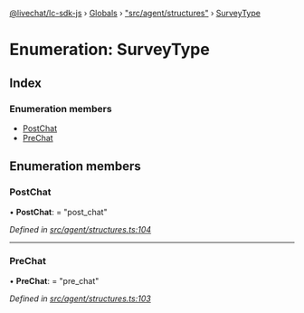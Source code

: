 [@livechat/lc-sdk-js](../README.md) › [Globals](../globals.md) › ["src/agent/structures"](../modules/_src_agent_structures_.md) › [SurveyType](_src_agent_structures_.surveytype.md)

# Enumeration: SurveyType

## Index

### Enumeration members

* [PostChat](_src_agent_structures_.surveytype.md#postchat)
* [PreChat](_src_agent_structures_.surveytype.md#prechat)

## Enumeration members

###  PostChat

• **PostChat**: = "post_chat"

*Defined in [src/agent/structures.ts:104](https://github.com/livechat/lc-sdk-js/blob/aff69b2/src/agent/structures.ts#L104)*

___

###  PreChat

• **PreChat**: = "pre_chat"

*Defined in [src/agent/structures.ts:103](https://github.com/livechat/lc-sdk-js/blob/aff69b2/src/agent/structures.ts#L103)*
